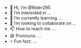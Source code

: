 - 👋 Hi, I’m @Rider295
- 👀 I’m interested in ...
- 🌱 I’m currently learning ...
- 💞️ I’m looking to collaborate on ...
- 📫 How to reach me ...
- 😄 Pronouns: ...
- ⚡ Fun fact: ...

<!---
Rider295/Rider295 is a ✨ special ✨ repository because its `README.md` (this file) appears on your GitHub profile.
You can click the Preview link to take a look at your changes.
--->
